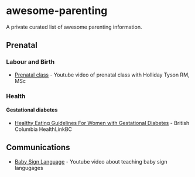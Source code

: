 # awesome-parenting
A private curated list of awesome parenting information.

## Prenatal
### Labour and Birth 
- [Prenatal class](https://www.youtube.com/watch?v=j7YucfJuziU) - Youtube video of prenatal class with Holliday Tyson RM, MSc

### Health 
#### Gestational diabetes
- [Healthy Eating Guidelines For Women with Gestational Diabetes](https://www.healthlinkbc.ca/healthy-eating/gestational-diabetes) - British Columbia HealthLinkBC

## Communications
- [Baby Sign Language](https://www.youtube.com/watch?v=UVKnVPRklCc) - Youtube video about teaching baby sign langugages
